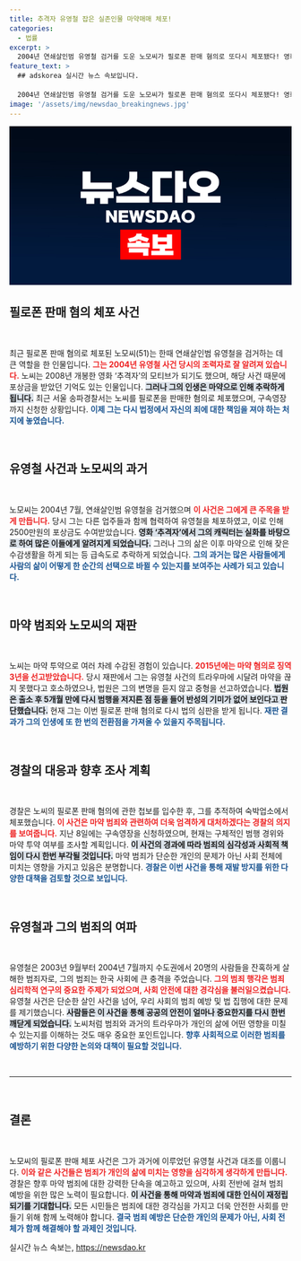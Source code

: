 ```yaml
---
title: 추격자 유영철 잡은 실존인물 마약매매 체포!
categories:
  - 법률
excerpt: >
  2004년 연쇄살인범 유영철 검거를 도운 노모씨가 필로폰 판매 혐의로 또다시 체포됐다! 영화 추격자의 모티브가 된 인물이 어떻게 다시 범죄의 길로 들어섰는지, 경찰의 추적과 구속영장 신청의 전말을 밝혀드립니다.
feature_text: >
  ## adskorea 실시간 뉴스 속보입니다.

  2004년 연쇄살인범 유영철 검거를 도운 노모씨가 필로폰 판매 혐의로 또다시 체포됐다! 영화 추격자의 모티브가 된 인물이 어떻게 다시 범죄의 길로 들어섰는지, 경찰의 추적과 구속영장 신청의 전말을 밝혀드립니다.
image: '/assets/img/newsdao_breakingnews.jpg'
---
```


<p><img src="/assets/img/newsdao_breakingnews.jpg" alt="adskorea 속보" /></p>

<h2 data-ke-size="size26">필로폰 판매 혐의 체포 사건</h2>

<p data-ke-size="size16">&nbsp;</p>

<p>최근 필로폰 판매 혐의로 체포된 노모씨(51)는 한때 연쇄살인범 유영철을 검거하는 데 큰 역할을 한 인물입니다. <b><span style="color: #ee2323;">그는 2004년 유영철 사건 당시의 조력자로 잘 알려져 있습니다.</span></b> 노씨는 2008년 개봉한 영화 ‘추격자’의 모티브가 되기도 했으며, 해당 사건 때문에 포상금을 받았던 기억도 있는 인물입니다. <b><span style="background-color: #21538527;">그러나 그의 인생은 마약으로 인해 추락하게 됩니다.</span></b> 최근 서울 송파경찰서는 노씨를 필로폰을 판매한 혐의로 체포했으며, 구속영장까지 신청한 상황입니다. <b><span style="color: #1a5490;">이제 그는 다시 법정에서 자신의 죄에 대한 책임을 져야 하는 처지에 놓였습니다.</span></b></p>

<p data-ke-size="size16">&nbsp;</p>

<h2 data-ke-size="size26">유영철 사건과 노모씨의 과거</h2>

<p data-ke-size="size16">&nbsp;</p>

<p>노모씨는 2004년 7월, 연쇄살인범 유영철을 검거했으며 <b><span style="color: #ee2323;">이 사건은 그에게 큰 주목을 받게 만듭니다.</span></b> 당시 그는 다른 업주들과 함께 협력하여 유영철을 체포하였고, 이로 인해 2500만원의 포상금도 수여받았습니다. <b><span style="background-color: #21538527;">영화 ‘추격자’에서 그의 캐릭터는 실화를 바탕으로 하여 많은 이들에게 알려지게 되었습니다.</span></b> 그러나 그의 삶은 이후 마약으로 인해 잦은 수감생활을 하게 되는 등 급속도로 추락하게 되었습니다. <b><span style="color: #1a5490;">그의 과거는 많은 사람들에게 사람의 삶이 어떻게 한 순간의 선택으로 바뀔 수 있는지를 보여주는 사례가 되고 있습니다.</span></b></p>

<p data-ke-size="size16">&nbsp;</p>

<h2 data-ke-size="size26">마약 범죄와 노모씨의 재판</h2>

<p data-ke-size="size16">&nbsp;</p>

<p>노씨는 마약 투약으로 여러 차례 수감된 경험이 있습니다. <b><span style="color: #ee2323;">2015년에는 마약 혐의로 징역 3년을 선고받았습니다.</span></b> 당시 재판에서 그는 유영철 사건의 트라우마에 시달려 마약을 끊지 못했다고 호소하였으나, 법원은 그의 변명을 듣지 않고 중형을 선고하였습니다. <b><span style="background-color: #21538527;">법원은 출소 후 5개월 만에 다시 범행을 저지른 점 등을 들어 반성의 기미가 없어 보인다고 판단했습니다.</span></b> 현재 그는 이번 필로폰 판매 혐의로 다시 법의 심판을 받게 됩니다. <b><span style="color: #1a5490;">재판 결과가 그의 인생에 또 한 번의 전환점을 가져올 수 있을지 주목됩니다.</span></b></p>

<p data-ke-size="size16">&nbsp;</p>

<h2 data-ke-size="size26">경찰의 대응과 향후 조사 계획</h2>

<p data-ke-size="size16">&nbsp;</p>

<p>경찰은 노씨의 필로폰 판매 혐의에 관한 첩보를 입수한 후, 그를 추적하여 숙박업소에서 체포했습니다. <b><span style="color: #ee2323;">이 사건은 마약 범죄와 관련하여 더욱 엄격하게 대처하겠다는 경찰의 의지를 보여줍니다.</span></b> 지난 8일에는 구속영장을 신청하였으며, 현재는 구체적인 범행 경위와 마약 투약 여부를 조사할 계획입니다. <b><span style="background-color: #21538527;">이 사건의 경과에 따라 범죄의 심각성과 사회적 책임이 다시 한번 부각될 것입니다.</span></b> 마약 범죄가 단순한 개인의 문제가 아닌 사회 전체에 미치는 영향을 가지고 있음은 분명합니다. <b><span style="color: #1a5490;">경찰은 이번 사건을 통해 재발 방지를 위한 다양한 대책을 검토할 것으로 보입니다.</span></b></p>

<p data-ke-size="size16">&nbsp;</p>

<h2 data-ke-size="size26">유영철과 그의 범죄의 여파</h2>

<p data-ke-size="size16">&nbsp;</p>

<p>유영철은 2003년 9월부터 2004년 7월까지 수도권에서 20명의 사람들을 잔혹하게 살해한 범죄자로, 그의 범죄는 한국 사회에 큰 충격을 주었습니다. <b><span style="color: #ee2323;">그의 범죄 행각은 범죄 심리학적 연구의 중요한 주제가 되었으며, 사회 안전에 대한 경각심을 불러일으켰습니다.</span></b> 유영철 사건은 단순한 살인 사건을 넘어, 우리 사회의 범죄 예방 및 법 집행에 대한 문제를 제기했습니다. <b><span style="background-color: #21538527;">사람들은 이 사건을 통해 공공의 안전이 얼마나 중요한지를 다시 한번 깨닫게 되었습니다.</span></b> 노씨처럼 범죄와 과거의 트라우마가 개인의 삶에 어떤 영향을 미칠 수 있는지를 이해하는 것도 매우 중요한 포인트입니다. <b><span style="color: #1a5490;">향후 사회적으로 이러한 범죄를 예방하기 위한 다양한 논의와 대책이 필요할 것입니다.</span></b></p>

<p data-ke-size="size16">&nbsp;</p>

<hr />

<p data-ke-size="size16">&nbsp;</p>

<h2 data-ke-size="size26">결론</h2>

<p data-ke-size="size16">&nbsp;</p>

<p>노모씨의 필로폰 판매 체포 사건은 그가 과거에 이루었던 유영철 사건과 대조를 이룹니다. <b><span style="color: #ee2323;">이와 같은 사건들은 범죄가 개인의 삶에 미치는 영향을 심각하게 생각하게 만듭니다.</span></b> 경찰은 향후 마약 범죄에 대한 강력한 단속을 예고하고 있으며, 사회 전반에 걸쳐 범죄 예방을 위한 많은 노력이 필요합니다. <b><span style="background-color: #21538527;">이 사건을 통해 마약과 범죄에 대한 인식이 재정립되기를 기대합니다.</span></b> 모든 시민들은 범죄에 대한 경각심을 가지고 더욱 안전한 사회를 만들기 위해 함께 노력해야 합니다. <b><span style="color: #1a5490;">결국 범죄 예방은 단순한 개인의 문제가 아닌, 사회 전체가 함께 해결해야 할 과제인 것입니다.</span></b></p>
실시간 뉴스 속보는, <a href="https://newsdao.kr" rel="dofollow">https://newsdao.kr</a>


